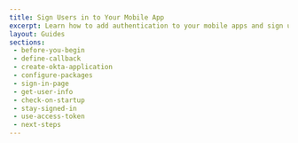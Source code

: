 ```yaml
---
title: Sign Users in to Your Mobile App
excerpt: Learn how to add authentication to your mobile apps and sign users in using Okta's APIs and libraries.
layout: Guides
sections:
 - before-you-begin
 - define-callback
 - create-okta-application
 - configure-packages
 - sign-in-page
 - get-user-info
 - check-on-startup
 - stay-signed-in
 - use-access-token
 - next-steps
---
```

